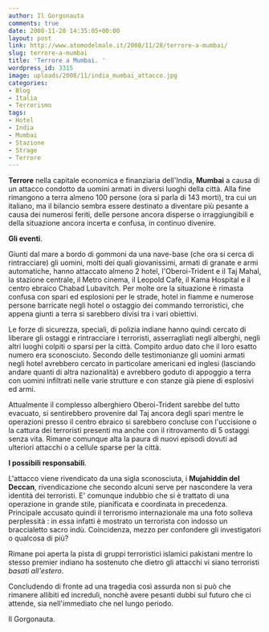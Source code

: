 ```yaml
---
author: Il Gorgonauta
comments: true
date: 2008-11-28 14:35:05+00:00
layout: post
link: http://www.atomodelmale.it/2008/11/28/terrore-a-mumbai/
slug: terrore-a-mumbai
title: 'Terrore a Mumbai. '
wordpress_id: 3315
image: uploads/2008/11/india_mumbai_attacco.jpg
categories:
- Blog
- Italia
- Terrorismo
tags:
- Hotel
- India
- Mumbai
- Stazione
- Strage
- Terrore
---
```


**Terrore** nella capitale economica e finanziaria dell'India, **Mumbai** a causa di un attacco condotto da uomini armati in diversi luoghi della città. Alla fine rimangono a terra almeno 100 persone (ora si parla di 143 morti), tra cui un italiano, ma il bilancio sembra essere destinato a diventare più pesante a causa dei numerosi feriti, delle persone ancora disperse o irraggiungibili e della situazione ancora incerta e confusa, in continuo divenire.

**Gli eventi**.

Giunti dal mare a bordo di gommoni da una nave-base (che ora si cerca di rintracciare) gli uomini, molti dei quali giovanissimi, armati di granate e armi automatiche, hanno attaccato almeno 2 hotel, l'Oberoi-Trident e il Taj Mahal, la stazione centrale, il Metro cinema, il Leopold Cafè, il Kama Hospital e il centro ebraico Chabad Lubavitch. Per molte ore la situazione è rimasta confusa con spari ed esplosioni per le strade, hotel in fiamme e numerose persone barricate negli hotel o ostaggio dei commando terroristici, che appena giunti a terra si sarebbero divisi tra i vari obiettivi.

Le forze di sicurezza, speciali, di polizia indiane hanno quindi cercato di liberare gli ostaggi e rintracciare i terroristi, asserragliati negli alberghi, negli altri luoghi colpiti o sparsi per la città. Compito arduo dato che il loro esatto numero era sconosciuto. Secondo delle testimonianze gli uomini armati negli hotel avrebbero cercato in particolare americani ed inglesi (lasciando andare quanti di altra nazionalità) e avrebbero goduto di appoggio a terra con uomini infiltrati nelle varie strutture e con stanze già piene di esplosivi ed armi.

Attualmente il complesso alberghiero Oberoi-Trident sarebbe del tutto evacuato, si sentirebbero provenire dal Taj ancora degli spari mentre le operazioni presso il centro ebraico si sarebbero concluse con l'uccisione o la cattura dei terroristi presenti ma anche con il ritrovamento di 5 ostaggi senza vita. Rimane comunque alta la paura di nuovi episodi dovuti ad ulteriori attacchi o a cellule sparse per la città.

**I possibili responsabili**.

L'attacco viene rivendicato da una sigla sconosciuta, i **Mujahiddin del Deccan**, rivendicazione che secondo alcuni serve per nascondere la vera identità dei terroristi. E' comunque indubbio che si è trattato di una operazione in grande stile, pianificata e coordinata in precedenza. Principale accusato quindi il terrorismo internazionale ma una foto solleva perplessità : in essa infatti è mostrato un terrorista con indosso un braccialetto sacro indù. Coincidenza, mezzo per confondere gli investigatori o qualcosa di più?

Rimane poi aperta la pista di gruppi terroristici islamici pakistani mentre lo stesso premier indiano ha sostenuto che dietro gli attacchi vi siano terroristi _basati all'estero_.

Concludendo di fronte ad una tragedia così assurda non si può che rimanere allibiti ed increduli, nonchè avere pesanti dubbi sul futuro che ci attende, sia nell'immediato che nel lungo periodo.

Il Gorgonauta.
